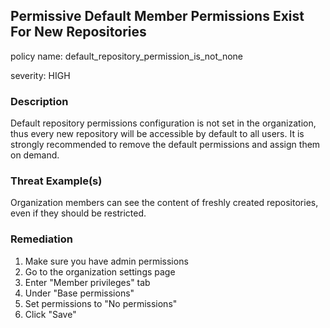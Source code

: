 ## Permissive Default Member Permissions Exist For New Repositories
policy name: default_repository_permission_is_not_none

severity: HIGH

### Description
Default repository permissions configuration is not set in the organization, thus every new repository will be accessible by default to all users. It is strongly recommended to remove the default permissions and assign them on demand.

### Threat Example(s)
Organization members can see the content of freshly created repositories, even if they should be restricted.



### Remediation
1. Make sure you have admin permissions
2. Go to the organization settings page
3. Enter "Member privileges" tab
4. Under "Base permissions"
5. Set permissions to "No permissions"
6. Click "Save"



